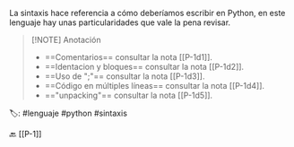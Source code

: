 La sintaxis hace referencia a cómo deberíamos escribir en Python, en este lenguaje hay unas particularidades que vale la pena revisar.

> [!NOTE] Anotación
> - ==Comentarios== consultar la nota [[P-1d1]].
> - ==Identacion y bloques== consultar la nota [[P-1d2]].
> - ==Uso de ";"== consultar la nota [[P-1d3]].
> - ==Código en múltiples líneas== consultar la nota [[P-1d4]].
> - =="unpacking"== consultar la nota [[P-1d5]].

🏷️:  #lenguaje #python #sintaxis

🔙 [[P-1]]